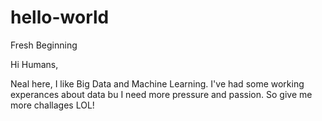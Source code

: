 # hello-world
Fresh Beginning

Hi Humans,

Neal here, I like Big Data and Machine Learning.
I've had some working experances about data bu I need more pressure and passion.
So give me more challages LOL!
